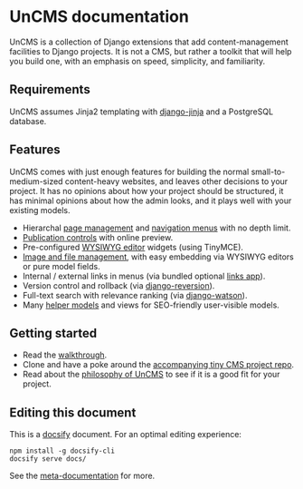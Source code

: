 # UnCMS documentation

UnCMS is a collection of Django extensions that add content-management facilities to Django projects.
It is not a CMS, but rather a toolkit that will help you build one,
with an emphasis on speed, simplicity, and familiarity.

## Requirements

UnCMS assumes Jinja2 templating with [django-jinja](https://github.com/niwinz/django-jinja) and a PostgreSQL database.

## Features

UnCMS comes with just enough features for building the normal small-to-medium-sized content-heavy websites,
and leaves other decisions to your project.
It has no opinions about how your project should be structured, it has minimal opinions about how the admin looks, and it plays well with your existing models.

* Hierarchal [page management](pages-app.md) and [navigation menus](rendering-navigation.md) with no depth limit.
* [Publication controls](publication-control.md) with online preview.
* Pre-configured [WYSIWYG editor](html-editor.md) widgets (using TinyMCE).
* [Image and file management](media-app.md), with easy embedding via WYSIWYG editors or pure model fields.
* Internal / external links in menus (via bundled optional [links app](links-app.md)).
* Version control and rollback (via [django-reversion](https://github.com/etianen/django-reversion)).
* Full-text search with relevance ranking (via [django-watson](https://github.com/etianen/django-watson)).
* Many [helper models](helpers.md) and views for SEO-friendly user-visible models.

## Getting started

* Read the [walkthrough](walkthrough.md).
* Clone and have a poke around the [accompanying tiny CMS project repo](https://github.com/onespacemedia/tiny-cms-project).
* Read about the [philosophy of UnCMS](philosophy.md) to see if it is a good fit for your project.

## Editing this document

This is a [docsify](https://docsify.js.org/) document. For an optimal editing experience:

```
npm install -g docsify-cli
docsify serve docs/
```

See the [meta-documentation](DOCUMENTATION-README.md) for more.
